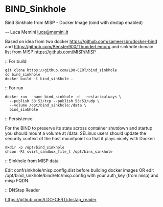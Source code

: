 # BIND_Sinkhole

Bind Sinkhole from MISP - Docker Image (bind with dnstap enabled)

-- Luca Memini <luca@memini.it>

Based on idea from two docker https://github.com/sameersbn/docker-bind and https://github.com/Benster900/ThunderLemon/ 
and sinkhole domain list from MISP https://github.com/MISP/MISP

:: For build

```
git clone https://github.com/LDO-CERT/bind_sinkhole
cd bind_sinkhole
docker build -t bind_sinkhole .
```

:: For run

```
docker run --name bind_sinkhole -d --restart=always \
  --publish 53:53/tcp --publish 53:53/udp \
  --volume /opt/bind_sinkhole:/data \
  bind_sinkhole
```

:: Persistence

For the BIND to preserve its state across container shutdown and startup you should mount a volume at /data.
SELinux users should update the security context of the host mountpoint so that it plays nicely with Docker:

```
mkdir -p /opt/bind_sinkhole
chcon -Rt svirt_sandbox_file_t /opt/bins_sinkhole
```

:: Sinkhole from MISP data

Edit conf/sinkhole/misp.config.dist before building docker images OR edit
/opt/bind_sinkhole/bind/etc/misp.config with your auth_key (from misp) and misp FQDN.


:: DNStap Reader

https://github.com/LDO-CERT/dnstap_reader
